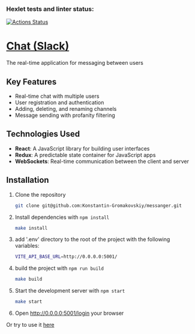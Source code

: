 ### Hexlet tests and linter status:

[![Actions Status](https://github.com/Konstantin-Gromakovskiy/frontend-project-12/actions/workflows/hexlet-check.yml/badge.svg)](https://github.com/Konstantin-Gromakovskiy/frontend-project-12/actions)

# [Chat (Slack)](https://frontend-project-okdl.onrender.com/login) # 

The real-time application for messaging between users

## Key Features

* Real-time chat with multiple users
* User registration and authentication
* Adding, deleting, and renaming channels
* Message sending with profanity filtering

## Technologies Used

* **React**: A JavaScript library for building user interfaces
* **Redux**: A predictable state container for JavaScript apps
* **WebSockets**: Real-time communication between the client and server

## Installation

1. Clone the repository
    ```bash
    git clone git@github.com:Konstantin-Gromakovskiy/messanger.git
    ```
2. Install dependencies with `npm install`
    ```bash
    make install
    ```
3. add '.env' directory to the root of the project with the following variables:
    ```bash
    VITE_API_BASE_URL=http://0.0.0.0:5001/
    ```
4. build the project with `npm run build`
    ```bash
    make build
    ```
5. Start the development server with `npm start`
    ```bash
    make start
    ```
6. Open http://0.0.0.0:5001/login your browser

Or try to use it [here](https://frontend-project-okdl.onrender.com/login)


 
